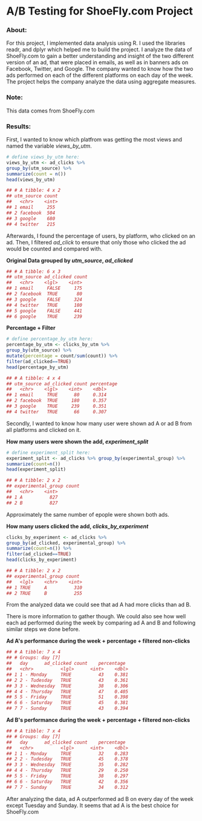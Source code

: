 # A/B Testing for ShoeFly.com Project
### About: 

For this project, I implemented data analysis using R. I used the libraries readr, and dplyr which helped me to build the project. I analyze the data of ShoeFly.com to gain a better understanding and insight of the two different version of an ad, that were placed in emails, as well as in banners ads on Facebook, Twitter, and Google. The company wanted to know how the two ads performed on each of the different platforms on each day of the week. The project helps the company analyze the data using aggregate measures.  
 
### Note:

This data comes from ShoeFly.com 

  
### Results: 

First, I wanted to know which platfrom was getting the most views and named the variable *views_by_utm*.

```R
# define views_by_utm here:
views_by_utm <- ad_clicks %>%
group_by(utm_source) %>%
summarize(count = n())
head(views_by_utm)
```

```R
## # A tibble: 4 x 2
## utm_source count
##   <chr>    <int>
## 1 email     255
## 2 facebook  504
## 3 google    680
## 4 twitter   215
```

Afterwards, I found the percentage of users, by platform, who clicked on an ad. Then, I filtered *ad_click* to ensure that only those who clicked the ad would be counted and compared with.

**Original Data grouped by *utm_source*, *ad_clicked***

```R
## # A tibble: 6 x 3
## utm_source ad_clicked count
##   <chr>    <lgl>    <int>
## 1 email     FALSE     175
## 2 facebook  TRUE       80
## 3 google    FALSE     324
## 4 twitter   TRUE      180
## 5 google    FALSE     441
## 6 google    TRUE      239
```

**Percentage + Filter**

```R
# define percentage_by_utm here:
percentage_by_utm <- clicks_by_utm %>%
group_by(utm_source) %>%
mutate(percentage = count/sum(count)) %>%
filter(ad_clicked==TRUE)
head(percentage_by_utm)
```

```R
## # A tibble: 4 x 4
## utm_source ad_clicked count percentage
##   <chr>    <lgl>    <int>    <dbl>
## 1 email     TRUE      80     0.314
## 2 facebook  TRUE     180     0.357
## 3 google    TRUE     239     0.351
## 4 twitter   TRUE      66     0.307
```
  
Secondly, I wanted to know how many user were shown ad A or ad B from all platforms and clicked on it.  

**How many users were shown the add, *experiment_split*** 

```R
# define experiment_split here:
experiment_split <- ad_clicks %>% group_by(experimental_group) %>%
summarize(count=n())
head(experiment_split)
```

```R
## # A tibble: 2 x 2
## experimental_group count
##   <chr>    <int>
## 1 A          827
## 2 B          827 
```

Approximately the same number of epople were shown both ads.

**How many users clicked the add, *clicks_by_experiment***

```R
clicks_by_experiment <- ad_clicks %>%
group_by(ad_clicked, experimental_group) %>%
summarize(count=n()) %>%
filter(ad_clicked==TRUE)
head(clicks_by_experiment)
```

```R
## # A tibble: 2 x 2
## experimental_group count
##   <lgl>    <chr>    <int>
## 1 TRUE     A          310
## 2 TRUE     B          255
```
 
From the analyzed data we could see that ad A had more clicks than ad B. 

There is more information to gather though. We could also see how well each ad performed during the week by comparing ad A and B and following similar steps we done before.   
 
 **Ad A's performance during the week + percentage + filtered non-clicks**
 
```R
## # A tibble: 7 x 4
## # Groups: day [7]
##   day      ad_clicked count    percentage
##   <chr>          <lgl>      <int>    <dbl>
## 1 1 - Monday     TRUE          43    0.381
## 2 2 - Tudesday   TRUE          43    0.361
## 3 3 - Wednesday  TRUE          38    0.306
## 4 4 - Thursday   TRUE          47    0.405
## 5 5 - Friday     TRUE          51    0.398
## 6 6 - Saturday   TRUE          45    0.381
## 7 7 - Sunday     TRUE          43    0.394
```
 
 **Ad B's performance during the week + percentage + filtered non-clicks** 
 
```R
## # A tibble: 7 x 4
## # Groups: day [7]
##   day      ad_clicked count    percentage
##   <chr>          <lgl>      <int>    <dbl>
## 1 1 - Monday     TRUE          32    0.283
## 2 2 - Tudesday   TRUE          45    0.378
## 3 3 - Wednesday  TRUE          35    0.282
## 4 4 - Thursday   TRUE          29    0.250
## 5 5 - Friday     TRUE          38    0.297
## 6 6 - Saturday   TRUE          42    0.356
## 7 7 - Sunday     TRUE          34    0.312
```
 
After analyzing the data, ad A outperformed ad B on every day of the week except Tuesday and Sunday. It seems that ad A is the best choice for ShoeFly.com
